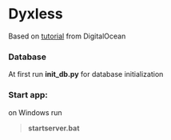 # Dyxless

Based on [tutorial](https://www.digitalocean.com/community/tutorials/how-to-add-authentication-to-your-app-with-flask-login) from DigitalOcean

### Database
At first run **init_db.py** for database initialization

### Start app:  
on Windows run
>**startserver.bat**